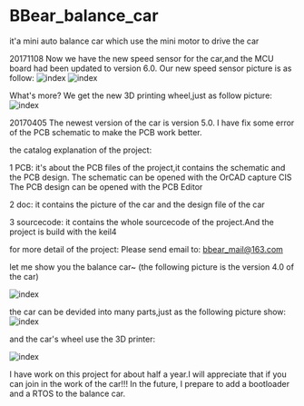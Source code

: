 # BBear_balance_car
it'a mini auto balance car which use the mini motor to drive the car

20171108
Now we have the new speed sensor for the car,and the MCU board had been updated to version 6.0.
Our new speed sensor picture is as follow:
![index](https://github.com/bigbearishappy/BBear_balance_car/raw/master/doc/car_picture/BBear_balancecar_speedsensor.jpg)
![index](https://github.com/bigbearishappy/BBear_balance_car/raw/master/doc/car_picture/BBear_balancecar_speedsensor-1.jpg)

What's more?
We get the new 3D printing wheel,just as follow picture:
![index](https://github.com/bigbearishappy/BBear_balance_car/raw/master/doc/car_picture/BBear_balancecar_new_wheel.jpg)

20170405
The newest version of the car is version 5.0.
I have fix some error of the PCB schematic to make the PCB work better.

the catalog explanation of the project:

1 PCB:
it's about the PCB files of the project,it contains the schematic and the PCB design.
The schematic can be opened with the OrCAD capture CIS
The PCB design can be opened with the PCB Editor

2 doc:
it contains the picture of the car and the design file of the car

3 sourcecode:
it contains the whole sourcecode of the project.And the project is build with the keil4

for more detail of the project:
Please send email to:
bbear_mail@163.com

let me show you the balance car~
(the following picture is the version 4.0 of the car)

![index](https://github.com/bigbearishappy/BBear_balance_car/raw/master/doc/car_picture/BBear_balancecar10.jpg)

the car can be devided into many parts,just as the following picture show:
![index](https://github.com/bigbearishappy/BBear_balance_car/raw/master/doc/car_picture/BBear_balancecar9.jpg)

and the car's wheel use the 3D printer:

![index](https://github.com/bigbearishappy/BBear_balance_car/raw/master/doc/car_picture/BBear_balancecar11.jpg)

I have work on this project for about half a year.I will appreciate that if you can join in the work of the car!!!
In the future, I prepare to add a bootloader and a RTOS to the balance car.
